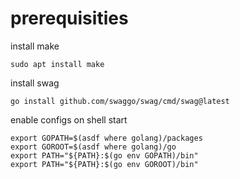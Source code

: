 # prerequisities
install make
```
sudo apt install make
```

install swag
```
go install github.com/swaggo/swag/cmd/swag@latest
```

enable configs on shell start
```
export GOPATH=$(asdf where golang)/packages
export GOROOT=$(asdf where golang)/go
export PATH="${PATH}:$(go env GOPATH)/bin"
export PATH="${PATH}:$(go env GOROOT)/bin"
```